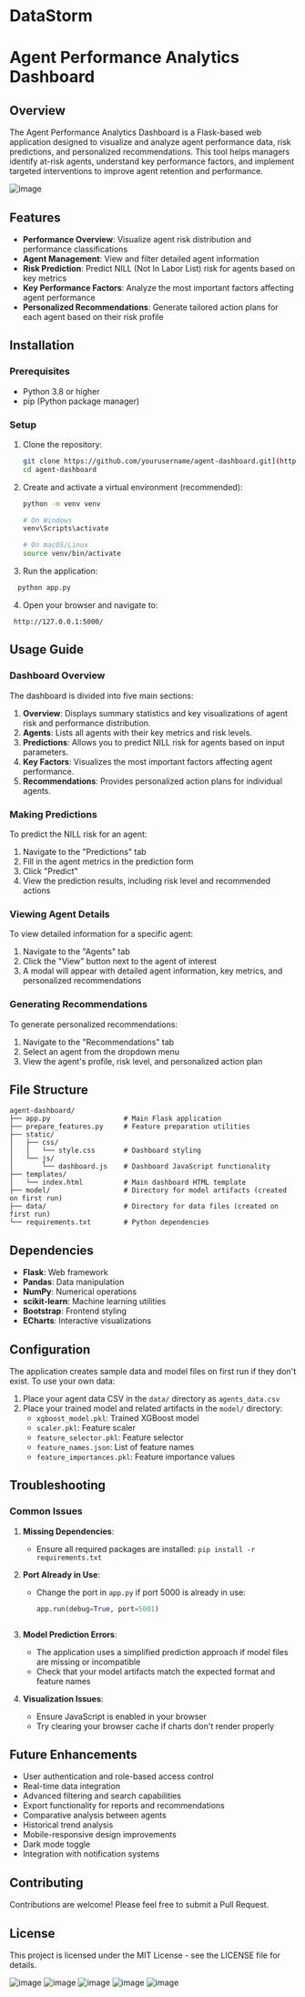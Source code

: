 # DataStorm

# Agent Performance Analytics Dashboard

## Overview

The Agent Performance Analytics Dashboard is a Flask-based web application designed to visualize and analyze agent performance data, risk predictions, and personalized recommendations. This tool helps managers identify at-risk agents, understand key performance factors, and implement targeted interventions to improve agent retention and performance.

![image](https://github.com/user-attachments/assets/40fce0ee-528d-41b9-b222-e511d6bb4690)

## Features

- **Performance Overview**: Visualize agent risk distribution and performance classifications
- **Agent Management**: View and filter detailed agent information
- **Risk Prediction**: Predict NILL (Not In Labor List) risk for agents based on key metrics
- **Key Performance Factors**: Analyze the most important factors affecting agent performance
- **Personalized Recommendations**: Generate tailored action plans for each agent based on their risk profile

## Installation

### Prerequisites

- Python 3.8 or higher
- pip (Python package manager)

### Setup

1. Clone the repository:
   ```bash
   git clone https://github.com/yourusername/agent-dashboard.git](https://github.com/Gangadari11/DataStorm.git
   cd agent-dashboard
   ```

2. Create and activate a virtual environment (recommended):
   ```bash
   python -m venv venv
   
   # On Windows
   venv\Scripts\activate
   
   # On macOS/Linux
   source venv/bin/activate
   ```
3. Run the application:

  ``` bash
    python app.py
  ```

4. Open your browser and navigate to:
  ```
   http://127.0.0.1:5000/
  ```

## Usage Guide

### Dashboard Overview

The dashboard is divided into five main sections:

1. **Overview**: Displays summary statistics and key visualizations of agent risk and performance distribution.
2. **Agents**: Lists all agents with their key metrics and risk levels.
3. **Predictions**: Allows you to predict NILL risk for agents based on input parameters.
4. **Key Factors**: Visualizes the most important factors affecting agent performance.
5. **Recommendations**: Provides personalized action plans for individual agents.

### Making Predictions

To predict the NILL risk for an agent:

1. Navigate to the "Predictions" tab
2. Fill in the agent metrics in the prediction form
3. Click "Predict"
4. View the prediction results, including risk level and recommended actions

### Viewing Agent Details

To view detailed information for a specific agent:

1. Navigate to the "Agents" tab
2. Click the "View" button next to the agent of interest
3. A modal will appear with detailed agent information, key metrics, and personalized recommendations

### Generating Recommendations

To generate personalized recommendations:

1. Navigate to the "Recommendations" tab
2. Select an agent from the dropdown menu
3. View the agent's profile, risk level, and personalized action plan

## File Structure

```
agent-dashboard/
├── app.py                  # Main Flask application
├── prepare_features.py     # Feature preparation utilities
├── static/
│   ├── css/
│   │   └── style.css       # Dashboard styling
│   └── js/
│       └── dashboard.js    # Dashboard JavaScript functionality
├── templates/
│   └── index.html          # Main dashboard HTML template
├── model/                  # Directory for model artifacts (created on first run)
├── data/                   # Directory for data files (created on first run)
└── requirements.txt        # Python dependencies
```

## Dependencies

- **Flask**: Web framework
- **Pandas**: Data manipulation
- **NumPy**: Numerical operations
- **scikit-learn**: Machine learning utilities
- **Bootstrap**: Frontend styling
- **ECharts**: Interactive visualizations

## Configuration

The application creates sample data and model files on first run if they don't exist. To use your own data:

1. Place your agent data CSV in the `data/` directory as `agents_data.csv`
2. Place your trained model and related artifacts in the `model/` directory:
   - `xgboost_model.pkl`: Trained XGBoost model
   - `scaler.pkl`: Feature scaler
   - `feature_selector.pkl`: Feature selector
   - `feature_names.json`: List of feature names
   - `feature_importances.pkl`: Feature importance values

## Troubleshooting

### Common Issues

1. **Missing Dependencies**:
   - Ensure all required packages are installed: `pip install -r requirements.txt`

2. **Port Already in Use**:
   - Change the port in `app.py` if port 5000 is already in use:
     ```python
     app.run(debug=True, port=5001)
    ```

3. **Model Prediction Errors**:
   - The application uses a simplified prediction approach if model files are missing or incompatible
   - Check that your model artifacts match the expected format and feature names

4. **Visualization Issues**:
   - Ensure JavaScript is enabled in your browser
   - Try clearing your browser cache if charts don't render properly

## Future Enhancements

- User authentication and role-based access control
- Real-time data integration
- Advanced filtering and search capabilities
- Export functionality for reports and recommendations
- Comparative analysis between agents
- Historical trend analysis
- Mobile-responsive design improvements
- Dark mode toggle
- Integration with notification systems

## Contributing

Contributions are welcome! Please feel free to submit a Pull Request.

## License

This project is licensed under the MIT License - see the LICENSE file for details.

![image](https://github.com/user-attachments/assets/547d570a-577f-4f42-b90d-f5648e20de14)
![image](https://github.com/user-attachments/assets/236925a6-fe01-442b-8a49-4c2ee0e02287)
![image](https://github.com/user-attachments/assets/bff452ee-1444-41a9-8612-2309289301c6)
![image](https://github.com/user-attachments/assets/ef86f4f8-807a-449f-bdfb-88d86c25de91)
![image](https://github.com/user-attachments/assets/ed1c4481-5474-4990-8965-c81b613feae9)




